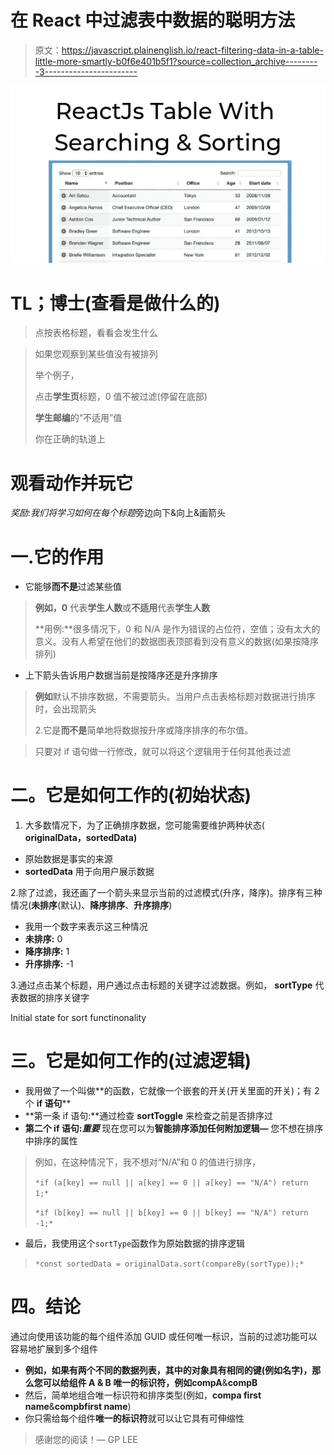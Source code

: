 # 在 React 中过滤表中数据的聪明方法

> 原文：<https://javascript.plainenglish.io/react-filtering-data-in-a-table-little-more-smartly-b0f6e401b5f1?source=collection_archive---------3----------------------->

![](img/ff7dd709eddda4654b7e0feb99f20625.png)

# TL；博士(查看是做什么的)

> 点按表格标题，看看会发生什么

> 如果您观察到某些值没有被排列
> 
> 举个例子，
> 
> 点击**学生页**标题，0 值不被过滤(停留在底部)
> 
> **学生邮编**的“不适用”值
> 
> 你在正确的轨道上

# 观看动作并玩它

*奖励:我们将学习如何在每个标题*旁边向下&向上&画箭头

# 一.它的作用

*   它能够**而不是**过滤某些值

> **例如，0** 代表**学生人数**或**不适用**代表**学生人数**
> 
> **用例:**很多情况下，0 和 N/A 是作为错误的占位符，空值；没有太大的意义。没有人希望在他们的数据图表顶部看到没有意义的数据(如果按降序排列)

*   上下箭头告诉用户数据当前是按降序还是升序排序

> **例如**默认不排序数据，不需要箭头。当用户点击表格标题对数据进行排序时，会出现箭头
> 
> 2.它是**而不是**简单地将数据按升序或降序排序的布尔值。

> 只要对 if 语句做一行修改，就可以将这个逻辑用于任何其他表过滤

# 二。它是如何工作的(初始状态)

1.  大多数情况下，为了正确排序数据，您可能需要维护两种状态( **originalData，sortedData)**

*   原始数据是事实的来源
*   **sortedData** 用于向用户展示数据

2.除了过滤，我还画了一个箭头来显示当前的过滤模式(升序，降序)。排序有三种情况(**未排序**(默认)、**降序排序**、**升序排序**)

*   我用一个数字来表示这三种情况
*   **未排序:** 0
*   **降序排序:** 1
*   **升序排序:** -1

3.通过点击某个标题，用户通过点击标题的关键字过滤数据。例如， **sortType** 代表数据的排序关键字

Initial state for sort functinonality

# 三。它是如何工作的(过滤逻辑)

*   我用做了一个叫做**的函数，它就像一个嵌套的开关(开关里面的开关)；有 2 个 **if 语句****
*   **第一条 if 语句:**通过检查 **sortToggle** 来检查之前是否排序过
*   **第二个 if 语句:*重要*** 现在您可以为**智能排序添加任何附加逻辑—** 您不想在排序中排序的属性

> 例如，在这种情况下，我不想对“N/A”和 0 的值进行排序，
> 
> `*if (a[key] == null || a[key] == 0 || a[key] == "N/A") return 1;*`
> 
> `*if (b[key] == null || b[key] == 0 || b[key] == "N/A") return -1;*`

*   最后，我使用这个`sortType`函数作为原始数据的排序逻辑

> `*const sortedData = originalData.sort(compareBy(sortType));*`

# 四。结论

通过向使用该功能的每个组件添加 GUID 或任何唯一标识，当前的过滤功能可以容易地扩展到多个组件

*   **例如，**如果有两个不同的数据列表，其中的对象具有相同的键(例如名字)，那么您可以给组件 A & B 唯一的标识符，例如**compA**&**compB**
*   然后，简单地组合唯一标识符和排序类型(例如，**compa first name**&**compbfirst name**)
*   你只需给每个组件**唯一的标识符**就可以让它具有可伸缩性

> 感谢您的阅读！— GP LEE